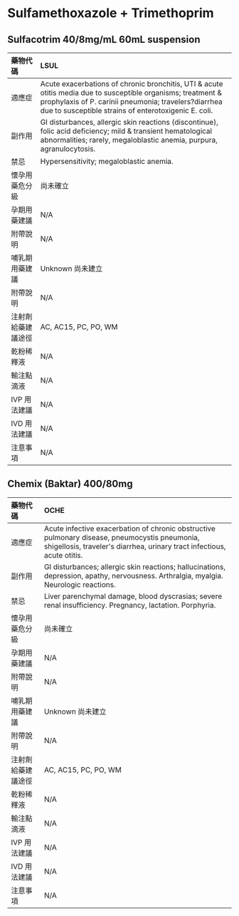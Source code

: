 # Sulfamethoxazole + Trimethoprim

## Sulfacotrim 40/8mg/mL 60mL suspension

| 藥物代碼           | LSUL                                                                                                                                                                                                                         |
|:-------------------|:-----------------------------------------------------------------------------------------------------------------------------------------------------------------------------------------------------------------------------|
| 適應症             | Acute exacerbations of chronic bronchitis, UTI & acute otitis media due to susceptible organisms; treatment & prophylaxis of P. carinii pneumonia; travelers?diarrhea due to susceptible strains of enterotoxigenic E. coli. |
| 副作用             | GI disturbances, allergic skin reactions (discontinue), folic acid deficiency; mild & transient hematological abnormalities; rarely, megaloblastic anemia, purpura, agranulocytosis.                                         |
| 禁忌               | Hypersensitivity; megaloblastic anemia.                                                                                                                                                                                      |
| 懷孕用藥危分級     | 尚未確立                                                                                                                                                                                                                     |
| 孕期用藥建議       | N/A                                                                                                                                                                                                                          |
| 附帶說明           | N/A                                                                                                                                                                                                                          |
| 哺乳期用藥建議     | Unknown 尚未建立                                                                                                                                                                                                             |
| 附帶說明           | N/A                                                                                                                                                                                                                          |
| 注射劑給藥建議途徑 | AC, AC15, PC, PO, WM                                                                                                                                                                                                         |
| 乾粉稀釋液         | N/A                                                                                                                                                                                                                          |
| 輸注點滴液         | N/A                                                                                                                                                                                                                          |
| IVP 用法建議       | N/A                                                                                                                                                                                                                          |
| IVD 用法建議       | N/A                                                                                                                                                                                                                          |
| 注意事項           | N/A                                                                                                                                                                                                                          |

## Chemix (Baktar) 400/80mg

| 藥物代碼           | OCHE                                                                                                                                                                     |
|:-------------------|:-------------------------------------------------------------------------------------------------------------------------------------------------------------------------|
| 適應症             | Acute infective exacerbation of chronic obstructive pulmonary disease, pneumocystis pneumonia, shigellosis, traveler's diarrhea, urinary tract infectious, acute otitis. |
| 副作用             | GI disturbances; allergic skin reactions; hallucinations, depression, apathy, nervousness. Arthralgia, myalgia. Neurologic reactions.                                    |
| 禁忌               | Liver parenchymal damage, blood dyscrasias; severe renal insufficiency. Pregnancy, lactation. Porphyria.                                                                 |
| 懷孕用藥危分級     | 尚未確立                                                                                                                                                                 |
| 孕期用藥建議       | N/A                                                                                                                                                                      |
| 附帶說明           | N/A                                                                                                                                                                      |
| 哺乳期用藥建議     | Unknown 尚未建立                                                                                                                                                         |
| 附帶說明           | N/A                                                                                                                                                                      |
| 注射劑給藥建議途徑 | AC, AC15, PC, PO, WM                                                                                                                                                     |
| 乾粉稀釋液         | N/A                                                                                                                                                                      |
| 輸注點滴液         | N/A                                                                                                                                                                      |
| IVP 用法建議       | N/A                                                                                                                                                                      |
| IVD 用法建議       | N/A                                                                                                                                                                      |
| 注意事項           | N/A                                                                                                                                                                      |

